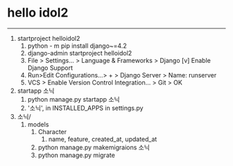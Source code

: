 # hello idol2
---

1. startproject helloidol2
    1. python - m pip install django~=4.2
    2. django-admin startproject helloidol2
    3. File > Settings... > Language & Frameworks > Django
       [v] Enable Django Support
    4. Run>Edit Configurations...> + > Django Server > Name: runserver
    5. VCS > Enable Version Control Integration... > Git > OK
2. startapp 소닉
   1. python manage.py startapp 소닉
   2. '소닉', in INSTALLED_APPS in settings.py
3. 소닉/
      1. models
         1. Character
            1. name, feature, created_at, updated_at
         2. python manage.py makemigraions 소닉
         3. python manage.py migrate